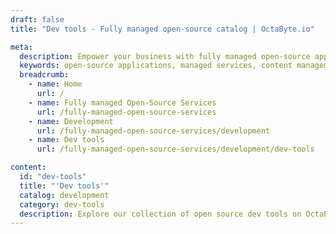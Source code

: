```yaml
---
draft: false
title: "Dev tools - Fully managed open-source catalog | OctaByte.io"

meta:
  description: Empower your business with fully managed open-source applications. From content management to communication tools and e-commerce platforms, we offer seamless solutions with expert support.
  keywords: open-source applications, managed services, content management, communication tools, e-commerce platforms, seamless solutions, expert support, timely updates, reliable services, user experience, open-source software, business solutions, productivity, reduce downtime, innovate with open-source
  breadcrumb:
    - name: Home
      url: /
    - name: Fully managed Open-Source Services
      url: /fully-managed-open-source-services
    - name: Development
      url: /fully-managed-open-source-services/development
    - name: Dev tools
      url: /fully-managed-open-source-services/development/dev-tools

content:
  id: "dev-tools"
  title: "'Dev tools'"
  catalog: development
  category: dev-tools
  description: Explore our collection of open source dev tools on OctaByte. We handle installation, backup, updates, support, and maintenance, ensuring a simplified and efficient solution for optimizing your software development workflow.
---
```

